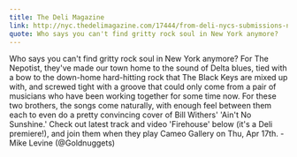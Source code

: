 ```yaml
---
title: The Deli Magazine
link: http://nyc.thedelimagazine.com/17444/from-deli-nycs-submissions-nepotist
quote: Who says you can't find gritty rock soul in New York anymore?
---
```


Who says you can't find gritty rock soul in New York anymore? For The Nepotist, they've made our town home to the sound of Delta blues, tied with a bow to the down-home hard-hitting rock that The Black Keys are mixed up with, and screwed tight with a groove that could only come from a pair of musicians who have been working together for some time now. For these two brothers, the songs come naturally, with enough feel between them each to even do a pretty convincing cover of Bill Withers' 'Ain't No Sunshine.' Check out latest track and video 'Firehouse' below (it's a Deli premiere!), and join them when they play Cameo Gallery on Thu, Apr 17th. - Mike Levine (@Goldnuggets)
